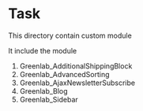 # Task
This directory contain custom module 

It include the module 

1) Greenlab_AdditionalShippingBlock
2) Greenlab_AdvancedSorting
3) Greenlab_AjaxNewsletterSubscribe
4) Greenlab_Blog
5) Greenlab_Sidebar
